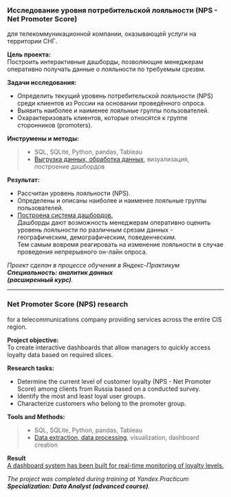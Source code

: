 ### **Исследование уровня потребительской лояльности (NPS - Net Promoter Score)**
для телекоммуникационной компании, оказывающей услуги на территории СНГ.

**Цель проекта:**\
Построить интерактивные дашборды, позволяющие менеджерам оперативно получать данные о лояльности по требуемым срезвм.

**Задачи исследования:**
- Определить текущий уровень потребительской лояльности (NPS)\
среди клиентов из России на основании проведённого опроса.
- Выявить наиболее и наименее лояльные группы пользователей.
- Охарактеризовать клиентов, которые относятся к группе cторонников (promoters).

**Инструмены и методы:**
>- SQL, SQLite, Python, pandas, Tableau
>- [Выгрузка данных, обработка данных](https://github.com/HaggPv/Portfolio/blob/main/02_Yandex_8_Net_Promoter_Score_for_Telecom/yandex_8_NPS_for_telecom.ipynb), визуализация, построение дашбордов

**Результат:**
- Рассчитан уровень лояльности (NPS).
- Определены и описаны наиболее и наименее лояльные группы пользователей.
- [Построена система дашбордов.](https://public.tableau.com/views/NetPromoterScoreforTelecom/NPSstudy?:language=en-US&:sid=&:redirect=auth&:display_count=n&:origin=viz_share_link)\
Дашборды дают возможность менеджерам оперативно оценить уровень лояльности по различным срезам данных - географическим, демографическим, поведенческим.\
Тем самым вовремя реагировать на изменение лояльности в случае проведения непрерывного он-лайн опроса.

*Проект сделан в процессе обучения в Яндекс-Практикум\
**Специальность: аналитик данных\
(расширенный курс)**.*
________________________

### **Net Promoter Score (NPS) research**
for a telecommunications company providing services across the entire CIS region.

**Project objective:**\
To create interactive dashboards that allow managers to quickly access loyalty data based on required slices.

**Research tasks:**
- Determine the current level of customer loyalty (NPS - Net Promoter Score) among clients from Russia based on a conducted survey.
- Identify the most and least loyal user groups.
- Characterize customers who belong to the promoter group.

**Tools and Methods:**
>- SQL, SQLite, Python, pandas, Tableau
>- [Data extraction, data processing](https://github.com/HaggPv/Portfolio/blob/main/02_Yandex_8_Net_Promoter_Score_for_Telecom/yandex_8_NPS_for_telecom.ipynb), visualization, dashboard creation



**Result**\
[A dashboard system has been built for real-time monitoring of loyalty levels.](https://public.tableau.com/views/NetPromoterScoreforTelecom/NPSstudy?:language=en-US&:sid=&:redirect=auth&:display_count=n&:origin=viz_share_link)




*The project was completed during training at Yandex.Practicum\
**Specialization: Data Analyst (advanced course)**.*
